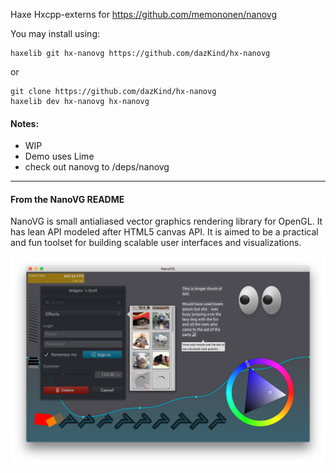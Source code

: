 
Haxe Hxcpp-externs for https://github.com/memononen/nanovg


You may install using:
```
haxelib git hx-nanovg https://github.com/dazKind/hx-nanovg
```
or
```
git clone https://github.com/dazKind/hx-nanovg
haxelib dev hx-nanovg hx-nanovg
```

#### Notes:
* WIP
* Demo uses Lime
* check out nanovg to /deps/nanovg


---
#### From the NanoVG README

NanoVG is small antialiased vector graphics rendering library for OpenGL. It has lean API modeled after HTML5 canvas API. It is aimed to be a practical and fun toolset for building scalable user interfaces and visualizations.

![nanvg](https://github.com/memononen/nanovg/raw/master/example/screenshot-01.png?raw=true)

